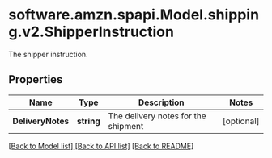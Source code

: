 # software.amzn.spapi.Model.shipping.v2.ShipperInstruction
The shipper instruction.

## Properties

Name | Type | Description | Notes
------------ | ------------- | ------------- | -------------
**DeliveryNotes** | **string** | The delivery notes for the shipment | [optional] 

[[Back to Model list]](../README.md#documentation-for-models) [[Back to API list]](../README.md#documentation-for-api-endpoints) [[Back to README]](../README.md)

